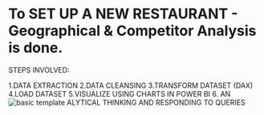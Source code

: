 # To SET UP A NEW RESTAURANT - Geographical & Competitor Analysis is done.

STEPS INVOLVED:

1.DATA EXTRACTION
2.DATA CLEANSING
3.TRANSFORM DATASET (DAX)
4.LOAD DATASET
5.VISUALIZE USING CHARTS IN POWER BI
6. AN![basic template](https://user-images.githubusercontent.com/101113632/163126093-35c08a7d-7a52-4b6f-8d70-89e1be3d4c11.png)
ALYTICAL THINKING AND RESPONDING TO QUERIES




